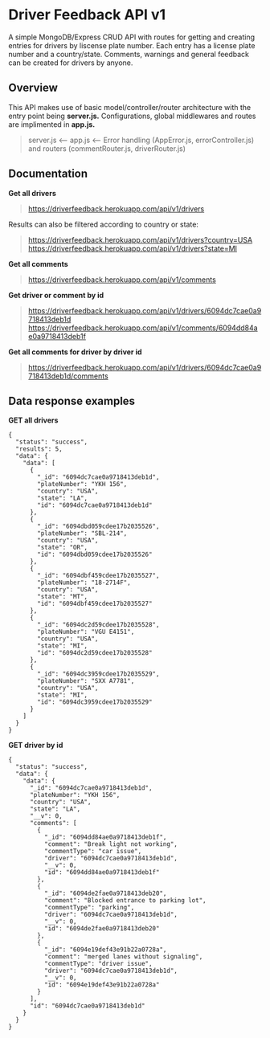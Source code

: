 # Driver Feedback API v1

A simple MongoDB/Express CRUD API with routes for getting and creating entries for drivers by liscense plate number.
Each entry has a license plate number and a country/state. Comments, warnings and general feedback can be created for drivers by anyone.

## Overview

This API makes use of basic model/controller/router architecture with the entry point being **server.js.** Configurations, global middlewares and routes are implimented in **app.js.**

> server.js <-- app.js <-- Error handling (AppError.js, errorController.js) and routers (commentRouter.js, driverRouter.js)

## Documentation

__Get all drivers__

> https://driverfeedback.herokuapp.com/api/v1/drivers

Results can also be filtered according to country or state:

> https://driverfeedback.herokuapp.com/api/v1/drivers?country=USA
> https://driverfeedback.herokuapp.com/api/v1/drivers?state=MI

__Get all comments__

> https://driverfeedback.herokuapp.com/api/v1/comments

__Get driver or comment by id__

> https://driverfeedback.herokuapp.com/api/v1/drivers/6094dc7cae0a9718413deb1d
> https://driverfeedback.herokuapp.com/api/v1/comments/6094dd84ae0a9718413deb1f

__Get all comments for driver by driver id__

> https://driverfeedback.herokuapp.com/api/v1/drivers/6094dc7cae0a9718413deb1d/comments

## Data response examples

__GET all drivers__

```
{
  "status": "success",
  "results": 5,
  "data": {
    "data": [
      {
        "_id": "6094dc7cae0a9718413deb1d",
        "plateNumber": "YKH 156",
        "country": "USA",
        "state": "LA",
        "id": "6094dc7cae0a9718413deb1d"
      },
      {
        "_id": "6094dbd059cdee17b2035526",
        "plateNumber": "SBL-214",
        "country": "USA",
        "state": "OR",
        "id": "6094dbd059cdee17b2035526"
      },
      {
        "_id": "6094dbf459cdee17b2035527",
        "plateNumber": "18-2714F",
        "country": "USA",
        "state": "MT",
        "id": "6094dbf459cdee17b2035527"
      },
      {
        "_id": "6094dc2d59cdee17b2035528",
        "plateNumber": "VGU E4151",
        "country": "USA",
        "state": "MI",
        "id": "6094dc2d59cdee17b2035528"
      },
      {
        "_id": "6094dc3959cdee17b2035529",
        "plateNumber": "SXX A7781",
        "country": "USA",
        "state": "MI",
        "id": "6094dc3959cdee17b2035529"
      }
    ]
  }
}
```

__GET driver by id__

```
{
  "status": "success",
  "data": {
    "data": {
      "_id": "6094dc7cae0a9718413deb1d",
      "plateNumber": "YKH 156",
      "country": "USA",
      "state": "LA",
      "__v": 0,
      "comments": [
        {
          "_id": "6094dd84ae0a9718413deb1f",
          "comment": "Break light not working",
          "commentType": "car issue",
          "driver": "6094dc7cae0a9718413deb1d",
          "__v": 0,
          "id": "6094dd84ae0a9718413deb1f"
        },
        {
          "_id": "6094de2fae0a9718413deb20",
          "comment": "Blocked entrance to parking lot",
          "commentType": "parking",
          "driver": "6094dc7cae0a9718413deb1d",
          "__v": 0,
          "id": "6094de2fae0a9718413deb20"
        },
        {
          "_id": "6094e19def43e91b22a0728a",
          "comment": "merged lanes without signaling",
          "commentType": "driver issue",
          "driver": "6094dc7cae0a9718413deb1d",
          "__v": 0,
          "id": "6094e19def43e91b22a0728a"
        }
      ],
      "id": "6094dc7cae0a9718413deb1d"
    }
  }
}
```